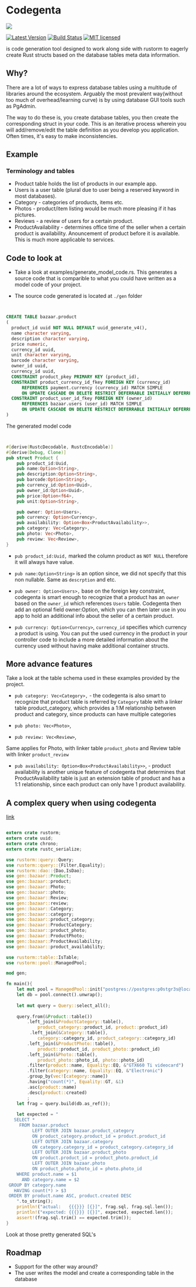 # Codegenta

![](https://raw.githubusercontent.com/ivanceras/codegenta/master/kutsinta.png)

[![Latest Version](https://img.shields.io/crates/v/codegenta.svg)](https://crates.io/crates/codegenta)
[![Build Status](https://api.travis-ci.org/ivanceras/codegenta.svg)](https://travis-ci.org/ivanceras/codegenta)
[![MIT licensed](https://img.shields.io/badge/license-MIT-blue.svg)](./LICENSE)

is code generation tool designed to work along side with rustorm to eagerly create Rust structs based on the database tables meta data information.


## Why?
There are a lot of ways to express database tables using a multitude of libraries around the ecosystem.
Arguably the most prevalent way(without too much of overhead/learning curve) is by using database GUI tools such as PgAdmin.


The way to do these is, you create database tables, you then create the corresponding struct in your code. This is an iterative process wherein you will add/remove/edit the table definition as you develop you application. Often times, it's easy to make inconsistencies.




## Example

### Terminology and tables
* Product table holds the list of products in our example app.
* Users is a user table (plural due to user being a reserved keyword in most databases).
* Category - categories of products, items etc.
* Photos - product/item listing would be much more pleasing if it has pictures.
* Reviews - a review of users for a certain product.
* ProductAvailability - determines office time of the seller when a certain product is availability. Anouncement of product before it is available. This is much more applicable to services.

## Code to look at
* Take a look at examples/generate_model_code.rs. This generates a source code that is comparible to what you could have written as a model code of your project.

* The source code generated is located at `./gen` folder

```sql


CREATE TABLE bazaar.product
(
  product_id uuid NOT NULL DEFAULT uuid_generate_v4(),
  name character varying,
  description character varying,
  price numeric,
  currency_id uuid,
  unit character varying,
  barcode character varying,
  owner_id uuid,
  currency_id uuid,
  CONSTRAINT product_pkey PRIMARY KEY (product_id),
  CONSTRAINT product_currency_id_fkey FOREIGN KEY (currency_id)
      REFERENCES payment.currency (currency_id) MATCH SIMPLE
      ON UPDATE CASCADE ON DELETE RESTRICT DEFERRABLE INITIALLY DEFERRED,
  CONSTRAINT product_user_id_fkey FOREIGN KEY (owner_id)
      REFERENCES bazaar.users (user_id) MATCH SIMPLE
      ON UPDATE CASCADE ON DELETE RESTRICT DEFERRABLE INITIALLY DEFERRED
)

```

The generated model code

```rust


#[derive(RustcDecodable, RustcEncodable)]
#[derive(Debug, Clone)]
pub struct Product {
    pub product_id:Uuid,
    pub name:Option<String>,
    pub description:Option<String>,
    pub barcode:Option<String>,
    pub currency_id:Option<Uuid>,
    pub owner_id:Option<Uuid>,
    pub price:Option<f64>,
    pub unit:Option<String>,

    pub owner: Option<Users>,
    pub currency: Option<Currency>,
    pub availability: Option<Box<ProductAvailability>>,
    pub category: Vec<Category>,
    pub photo: Vec<Photo>,
    pub review: Vec<Review>,
}

```

* `pub product_id:Uuid,` marked the column product as `NOT NULL` therefore it will always have value.

* `pub name:Option<String>` is an option since, we did not specify that this non nullable. Same as `descrption` and etc.

* `pub owner: Option<Users>,` base on the foreign key constraint, codegenta is smart enough to recognize that a product has an `owner` based on the `owner_id` which references `Users` table. Codegenta then add an optional field owner:Option<Users>, which you can then later use in you app to hold an additional info about the seller of a certain product.


* `pub currency: Option<Currency>`, `currency_id` specifies which currency a product is using. You can put the used currency in the product in your controller code to include a more detailed information about the currency used without having make additional container structs.

## More advance features
Take a look at the table schema used in these examples provided by the project.

* `pub category: Vec<Category>,` - the codegenta is also smart to recognize that product table is referred by `Category` table with a linker table product_category,
which provides a 1:M relationship between product and category, since products can have multiple categories

* `pub photo: Vec<Photo>`,
* `pub review: Vec<Review>`,

Same applies for Photo, with linker table `product_photo`
and Review table with linker `product_review`


* `pub availability: Option<Box<ProductAvailability>>`,  - product availability is another unique feature of codegenta that determines that ProductAvailability table is just an extension table of product and has a 1:1 relationship, since each product can only have 1 product availability.


## A complex query when using codegenta
[link](https://github.com/ivanceras/codegenta/blob/master/examples/complex_query.rs)
```rust

extern crate rustorm;
extern crate uuid;
extern crate chrono;
extern crate rustc_serialize;

use rustorm::query::Query;
use rustorm::query::{Filter,Equality};
use rustorm::dao::{Dao,IsDao};
use gen::bazaar::Product;
use gen::bazaar::product;
use gen::bazaar::Photo;
use gen::bazaar::photo;
use gen::bazaar::Review;
use gen::bazaar::review;
use gen::bazaar::Category;
use gen::bazaar::category;
use gen::bazaar::product_category;
use gen::bazaar::ProductCategory;
use gen::bazaar::product_photo;
use gen::bazaar::ProductPhoto;
use gen::bazaar::ProductAvailability;
use gen::bazaar::product_availability;

use rustorm::table::IsTable;
use rustorm::pool::ManagedPool;

mod gen;

fn main(){
    let mut pool = ManagedPool::init("postgres://postgres:p0stgr3s@localhost/bazaar_v6",1);
    let db = pool.connect().unwrap();
    
    let mut query = Query::select_all();
    
    query.from(&Product::table())
        .left_join(&ProductCategory::table(),
            product_category::product_id, product::product_id)
         .left_join(&Category::table(),
            category::category_id, product_category::category_id)
        .left_join(&ProductPhoto::table(),
            product::product_id, product_photo::product_id)
        .left_join(&Photo::table(), 
            product_photo::photo_id, photo::photo_id)
        .filter(product::name, Equality::EQ, &"GTX660 Ti videocard")
        .filter(category::name, Equality::EQ, &"Electronic")
        .group_by(vec![category::name])
        .having("count(*)", Equality::GT, &1)
        .asc(product::name)
        .desc(product::created)
        ;
    let frag = query.build(db.as_ref());
    
    let expected = "
   SELECT *
     FROM bazaar.product
          LEFT OUTER JOIN bazaar.product_category 
          ON product_category.product_id = product.product_id 
          LEFT OUTER JOIN bazaar.category 
          ON category.category_id = product_category.category_id 
          LEFT OUTER JOIN bazaar.product_photo 
          ON product.product_id = product_photo.product_id 
          LEFT OUTER JOIN bazaar.photo 
          ON product_photo.photo_id = photo.photo_id 
    WHERE product.name = $1 
      AND category.name = $2 
 GROUP BY category.name 
   HAVING count(*) > $3 
 ORDER BY product.name ASC, product.created DESC
    ".to_string();
    println!("actual:   {{{}}} [{}]", frag.sql, frag.sql.len());
    println!("expected: {{{}}} [{}]", expected, expected.len());
    assert!(frag.sql.trim() == expected.trim());
}
```

Look at those pretty generated SQL's

## Roadmap

* Support for the other way around?
*    The user writes the model and create a corresponding table in the database
